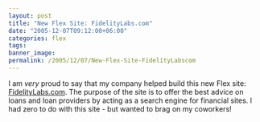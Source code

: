 ```yaml
---
layout: post
title: "New Flex Site: FidelityLabs.com"
date: "2005-12-07T09:12:00+06:00"
categories: flex 
tags: 
banner_image: 
permalink: /2005/12/07/New-Flex-Site-FidelityLabscom
---
```


I am <i>very</i> proud to say that my company helped build this new Flex site: <a href="http://www.fidelitylabs.com">FidelityLabs.com</a>. The purpose of the site is to offer the best advice on loans and loan providers by acting as a search engine for financial sites. I had zero to do with this site - but wanted to brag on my coworkers!
